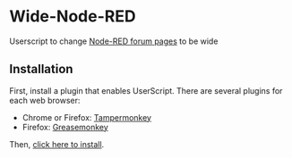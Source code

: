 # Wide-Node-RED
Userscript to change [Node-RED forum pages](https://discourse.nodered.org/) to be wide

Installation
------------

First, install a plugin that enables UserScript. There are several plugins for each web browser:

- Chrome or Firefox: [Tampermonkey](https://www.tampermonkey.net/)
- Firefox: [Greasemonkey](https://addons.mozilla.org/en-US/firefox/addon/greasemonkey/)

Then, [click here to install](https://gist.github.com/HaroldPetersInskipp/8374a6ea6f3bb3f72517e9b4f0f941c6/raw/440d4e42d3eefc1ed9953a39fd20b87b0b55dc9a/wide-node-red.user.js).
